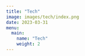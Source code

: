 ```yaml
---
title: "Tech"
image: images/tech/index.png
date: 2023-03-31
menu:
  main:
    name: "Tech"
    weight: 2
---
```

